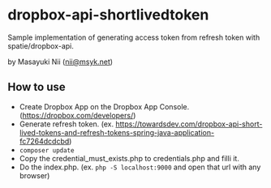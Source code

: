 # dropbox-api-shortlivedtoken
Sample implementation of generating access token from refresh token with spatie/dropbox-api.

by Masayuki Nii (nii@msyk.net)

## How to use
- Create Dropbox App on the Dropbox App Console. (https://dropbox.com/developers/)
- Generate refresh token. (ex. https://towardsdev.com/dropbox-api-short-lived-tokens-and-refresh-tokens-spring-java-application-fc7264dcdcbd)
- ```composer update```
- Copy the credential_must_exists.php to credentials.php and filli it.
- Do the index.php. (ex. ```php -S localhost:9000``` and open that url with any browser)